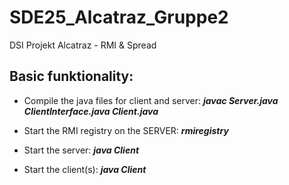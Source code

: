 # SDE25_Alcatraz_Gruppe2
DSI Projekt Alcatraz - RMI &amp; Spread

## Basic funktionality:

- Compile the java files for client and server:
**_javac Server.java ClientInterface.java Client.java_**

- Start the RMI registry on the SERVER:
_**rmiregistry**_

- Start the server:
_**java Client**_

- Start the client(s):
_**java Client**_
